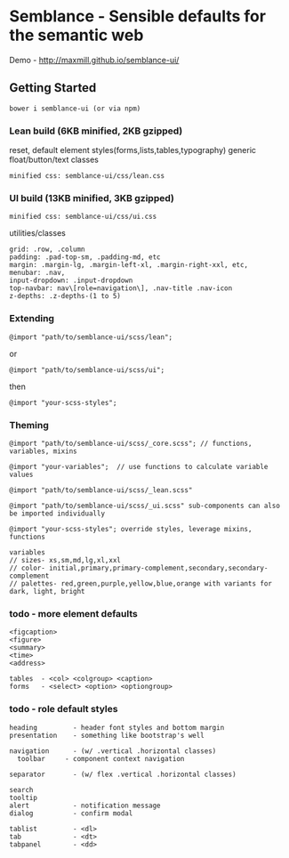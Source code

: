 # Semblance - Sensible defaults for the semantic web

Demo - http://maxmill.github.io/semblance-ui/

## Getting Started
```
bower i semblance-ui (or via npm)
```


### Lean build (6KB minified, 2KB gzipped)
reset, default element styles(forms,lists,tables,typography) generic float/button/text classes
```
minified css: semblance-ui/css/lean.css
```

### UI build (13KB minified, 3KB gzipped)
```
minified css: semblance-ui/css/ui.css
```
utilities/classes
```
grid: .row, .column
padding: .pad-top-sm, .padding-md, etc
margin: .margin-lg, .margin-left-xl, .margin-right-xxl, etc,
menubar: .nav,
input-dropdown: .input-dropdown
top-navbar: nav\[role=navigation\], .nav-title .nav-icon
z-depths: .z-depths-(1 to 5)
```


### Extending

```
@import "path/to/semblance-ui/scss/lean";
```
or
```
@import "path/to/semblance-ui/scss/ui";
```
then
```
@import "your-scss-styles";
```

### Theming

```
@import "path/to/semblance-ui/scss/_core.scss"; // functions, variables, mixins

@import "your-variables";  // use functions to calculate variable values

@import "path/to/semblance-ui/scss/_lean.scss"

@import "path/to/semblance-ui/scss/_ui.scss" sub-components can also be imported individually

@import "your-scss-styles"; override styles, leverage mixins, functions

variables
// sizes- xs,sm,md,lg,xl,xxl
// color- initial,primary,primary-complement,secondary,secondary-complement
// palettes- red,green,purple,yellow,blue,orange with variants for dark, light, bright
```

### todo - more element defaults
```
<figcaption>
<figure>
<summary>
<time>
<address>

tables  - <col> <colgroup> <caption>
forms   - <select> <option> <optiongroup>
```

### todo - role default styles
```
heading         - header font styles and bottom margin
presentation    - something like bootstrap's well

navigation      - (w/ .vertical .horizontal classes)
  toolbar     - component context navigation

separator       - (w/ flex .vertical .horizontal classes)

search
tooltip
alert           - notification message
dialog          - confirm modal

tablist         - <dl>
tab             - <dt>
tabpanel        - <dd>
```
